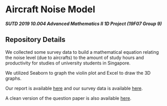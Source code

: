 # Aircraft Noise Model

**_SUTD 2019 10.004 Advanced Mathematics II 1D Project (19F07 Group 9)_**

## Repository Details

We collected some survey data to build a mathematical equation relating the noise level (due to aircrafts) to the amount of study hours and productivity for studies of university students in Singapore.

We utilized Seaborn to graph the violin plot and Excel to draw the 3D graphs.

Our report is available [here](./10.004_1D_2019_Group_9.pdf) and our survey data is available [here](./responses.xlsx).

A clean version of the question paper is also available [here](./question.pdf).